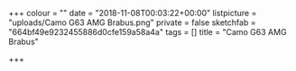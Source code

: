 +++
colour = ""
date = "2018-11-08T00:03:22+00:00"
listpicture = "uploads/Camo G63 AMG Brabus.png"
private = false
sketchfab = "664bf49e9232455886d0cfe159a58a4a"
tags = []
title = "Camo G63 AMG Brabus"

+++
